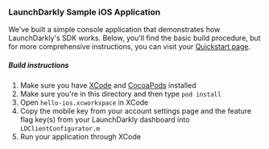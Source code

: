 ### LaunchDarkly Sample iOS Application
We've built a simple console application that demonstrates how LaunchDarkly's SDK works. 
Below, you'll find the basic build procedure, but for more comprehensive instructions, you can visit your [Quickstart page](https://app.launchdarkly.com/quickstart#/).
##### Build instructions

1. Make sure you have [XCode](https://itunes.apple.com/us/app/xcode/id497799835?ls=1&mt=12) and [CocoaPods](https://cocoapods.org) installed
2. Make sure you're in this directory and then type `pod install`
3. Open `hello-ios.xcworkspace` in XCode
4. Copy the mobile key from your account settings page and the feature flag key(s) from your LaunchDarkly dashboard into `LDClientConfigurator.m`
5. Run your application through XCode

